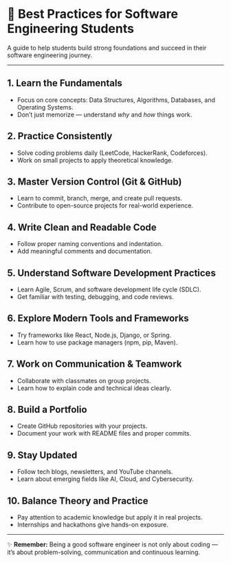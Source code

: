 # 📘 Best Practices for Software Engineering Students

A guide to help students build strong foundations and succeed in their software engineering journey.

---

## 1. Learn the Fundamentals
- Focus on core concepts: Data Structures, Algorithms, Databases, and Operating Systems.  
- Don’t just memorize — understand *why* and *how* things work.  

## 2. Practice Consistently
- Solve coding problems daily (LeetCode, HackerRank, Codeforces).  
- Work on small projects to apply theoretical knowledge.  

## 3. Master Version Control (Git & GitHub)
- Learn to commit, branch, merge, and create pull requests.  
- Contribute to open-source projects for real-world experience.  

## 4. Write Clean and Readable Code
- Follow proper naming conventions and indentation.  
- Add meaningful comments and documentation.  

## 5. Understand Software Development Practices
- Learn Agile, Scrum, and software development life cycle (SDLC).  
- Get familiar with testing, debugging, and code reviews.  

## 6. Explore Modern Tools and Frameworks
- Try frameworks like React, Node.js, Django, or Spring.  
- Learn how to use package managers (npm, pip, Maven).  

## 7. Work on Communication & Teamwork
- Collaborate with classmates on group projects.  
- Learn how to explain code and technical ideas clearly.  

## 8. Build a Portfolio
- Create GitHub repositories with your projects.  
- Document your work with README files and proper commits.  

## 9. Stay Updated
- Follow tech blogs, newsletters, and YouTube channels.  
- Learn about emerging fields like AI, Cloud, and Cybersecurity.  

## 10. Balance Theory and Practice
- Pay attention to academic knowledge but apply it in real projects.  
- Internships and hackathons give hands-on exposure.  

---

✨ **Remember:** Being a good software engineer is not only about coding — it’s about problem-solving, communication and continuous learning.
